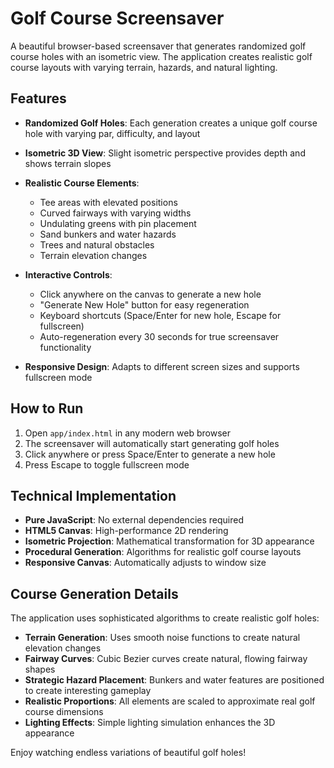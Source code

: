 # Golf Course Screensaver

A beautiful browser-based screensaver that generates randomized golf course holes with an isometric view. The application creates realistic golf course layouts with varying terrain, hazards, and natural lighting.

## Features

- **Randomized Golf Holes**: Each generation creates a unique golf course hole with varying par, difficulty, and layout
- **Isometric 3D View**: Slight isometric perspective provides depth and shows terrain slopes
- **Realistic Course Elements**:
  - Tee areas with elevated positions
  - Curved fairways with varying widths
  - Undulating greens with pin placement
  - Sand bunkers and water hazards
  - Trees and natural obstacles
  - Terrain elevation changes

- **Interactive Controls**:
  - Click anywhere on the canvas to generate a new hole
  - "Generate New Hole" button for easy regeneration
  - Keyboard shortcuts (Space/Enter for new hole, Escape for fullscreen)
  - Auto-regeneration every 30 seconds for true screensaver functionality

- **Responsive Design**: Adapts to different screen sizes and supports fullscreen mode

## How to Run

1. Open `app/index.html` in any modern web browser
2. The screensaver will automatically start generating golf holes
3. Click anywhere or press Space/Enter to generate a new hole
4. Press Escape to toggle fullscreen mode

## Technical Implementation

- **Pure JavaScript**: No external dependencies required
- **HTML5 Canvas**: High-performance 2D rendering
- **Isometric Projection**: Mathematical transformation for 3D appearance
- **Procedural Generation**: Algorithms for realistic golf course layouts
- **Responsive Canvas**: Automatically adjusts to window size

## Course Generation Details

The application uses sophisticated algorithms to create realistic golf holes:

- **Terrain Generation**: Uses smooth noise functions to create natural elevation changes
- **Fairway Curves**: Cubic Bezier curves create natural, flowing fairway shapes
- **Strategic Hazard Placement**: Bunkers and water features are positioned to create interesting gameplay
- **Realistic Proportions**: All elements are scaled to approximate real golf course dimensions
- **Lighting Effects**: Simple lighting simulation enhances the 3D appearance

Enjoy watching endless variations of beautiful golf holes!
